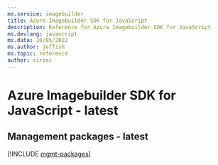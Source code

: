 ```yaml
---
ms.service: imagebuilder
title: Azure Imagebuilder SDK for JavaScript
description: Reference for Azure Imagebuilder SDK for JavaScript
ms.devlang: javascript
ms.data: 10/05/2022
ms.author: jeffish
ms.topic: reference
author: xirzec
---
```

# Azure Imagebuilder SDK for JavaScript - latest

## Management packages - latest
[!INCLUDE [mgmt-packages](imagebuilder-mgmt-index.md)]